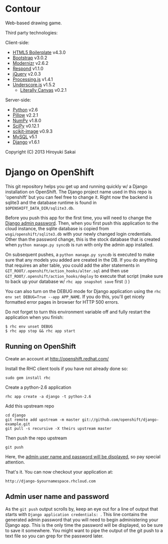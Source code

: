 Contour
=======

Web-based drawing game.

Third party technologies:

Client-side:

* [HTML5 Boilerplate](http://html5boilerplate.com) v4.3.0
* [Bootstrap](http://getbootstrap.com) v3.0.2
* [Modernizr](http://modernizr.com) v2.6.2
* [Respond](https://github.com/scottjehl/Respond) v1.1.0
* [jQuery](http://jquery.com) v2.0.3
* [Processing.js](http://processingjs.org) v1.4.1
* [Underscore.js](http://underscorejs.org) v1.5.2
    * [Literally Canvas](http://literallycanvas.com) v0.2.1

Server-side:

* [Python](http://www.python.org) v2.6
* [Pillow](https://pypi.python.org/pypi/Pillow/2.2.1) v2.2.1
* [NumPy](http://www.numpy.org) v1.8.0
* [SciPy](http://www.scipy.org) v0.12.1
* [scikit-image](http://www.scikit-image.org) v0.9.3
* [MySQL](http://www.mysql.com) v5.1
* [Django](https://www.djangoproject.com) v1.6.1

Copyright (C) 2013 Hiroyuki Sakai

Django on OpenShift
===================

This git repository helps you get up and running quickly w/ a Django
installation on OpenShift.  The Django project name used in this repo
is 'openshift' but you can feel free to change it.  Right now the
backend is sqlite3 and the database runtime is found in
`$OPENSHIFT_DATA_DIR/sqlite3.db`.

Before you push this app for the first time, you will need to change
the [Django admin password](#admin-user-name-and-password).
Then, when you first push this
application to the cloud instance, the sqlite database is copied from
`wsgi/openshift/sqlite3.db` with your newly changed login
credentials. Other than the password change, this is the stock
database that is created when `python manage.py syncdb` is run with
only the admin app installed.

On subsequent pushes, a `python manage.py syncdb` is executed to make
sure that any models you added are created in the DB.  If you do
anything that requires an alter table, you could add the alter
statements in `GIT_ROOT/.openshift/action_hooks/alter.sql` and then use
`GIT_ROOT/.openshift/action_hooks/deploy` to execute that script (make
sure to back up your database w/ `rhc app snapshot save` first :) )

You can also turn on the DEBUG mode for Django application using the
`rhc env set DEBUG=True --app APP_NAME`. If you do this, you'll get
nicely formatted error pages in browser for HTTP 500 errors.

Do not forget to turn this environment variable off and fully restart
the application when you finish:

```
$ rhc env unset DEBUG
$ rhc app stop && rhc app start
```

Running on OpenShift
--------------------

Create an account at http://openshift.redhat.com/

Install the RHC client tools if you have not already done so:
    
    sudo gem install rhc

Create a python-2.6 application

    rhc app create -a django -t python-2.6

Add this upstream repo

    cd django
    git remote add upstream -m master git://github.com/openshift/django-example.git
    git pull -s recursive -X theirs upstream master

Then push the repo upstream

    git push

Here, the [admin user name and password will be displayed](#admin-user-name-and-password), so pay
special attention.
	
That's it. You can now checkout your application at:

    http://django-$yournamespace.rhcloud.com

Admin user name and password
----------------------------
As the `git push` output scrolls by, keep an eye out for a
line of output that starts with `Django application credentials: `. This line
contains the generated admin password that you will need to begin
administering your Django app. This is the only time the password
will be displayed, so be sure to save it somewhere. You might want 
to pipe the output of the git push to a text file so you can grep for
the password later.


